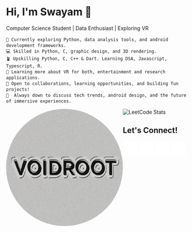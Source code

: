# Hi, I'm Swayam 👋
Computer Science Student | Data Enthusiast |  Exploring VR

```first
🔭 Currently exploring Python, data analysis tools, and android development frameworks.
💻 Skilled in Python, C, graphic design, and 3D rendering.
🪴 Upskilling Python, C, C++ & Dart. Learning DSA, Javascript, Typescript, R.
🌱 Learning more about VR for both, entertainment and research applications.
🤔 Open to collaborations, learning opportunities, and building fun projects!
💬  Always down to discuss tech trends, android design, and the future of immersive experiences. 
```

<img src="VoidRoot.png" width="320px" align="left" style="border-radius: 50%">

![LeetCode Stats](https://leetcard.jacoblin.cool/SwayamTakkamore?ext=heatmap&theme=wtf&font=M+PLUS+Rounded+1c&border=2&radius=20)

**Let's Connect!**
----------------------
[<img src="mail.svg" height="40px" padding-left="10px" align="center">](mailto:takkamoreswayam@gmail.com)
[<img src="linkedin.svg" height="40px" padding-left="10px" align="center">](https://www.linkedin.com/in/swayam-voidroot)
[<img src="twitter.svg" height="40px" padding-left="10px" align="center">](https://twitter.com/SwayamTakkamore)
[<img src="instagram.svg" height="40px" padding-left="10px" align="center">](https://www.instagram.com/swayam_voidroot)
